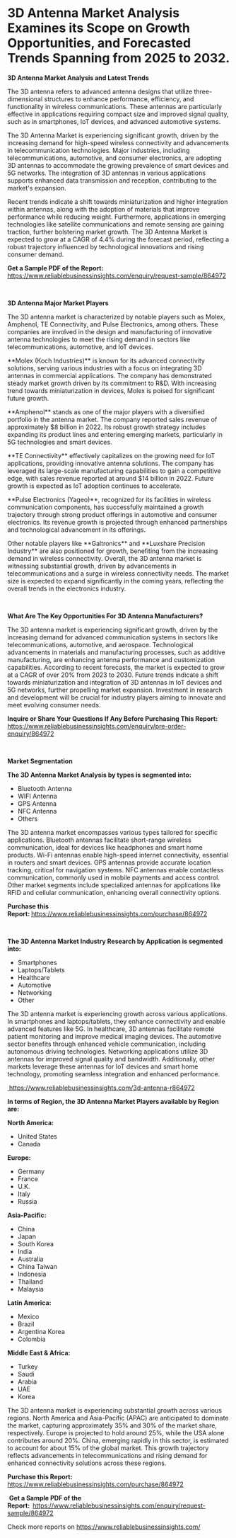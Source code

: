 <p><h1>3D Antenna Market Analysis Examines its Scope on Growth Opportunities, and Forecasted Trends Spanning from 2025 to 2032.</h1></p><p><strong>3D Antenna Market Analysis and Latest Trends</strong></p>
<p><p>The 3D antenna refers to advanced antenna designs that utilize three-dimensional structures to enhance performance, efficiency, and functionality in wireless communications. These antennas are particularly effective in applications requiring compact size and improved signal quality, such as in smartphones, IoT devices, and advanced automotive systems. </p><p>The 3D Antenna Market is experiencing significant growth, driven by the increasing demand for high-speed wireless connectivity and advancements in telecommunication technologies. Major industries, including telecommunications, automotive, and consumer electronics, are adopting 3D antennas to accommodate the growing prevalence of smart devices and 5G networks. The integration of 3D antennas in various applications supports enhanced data transmission and reception, contributing to the market's expansion.</p><p>Recent trends indicate a shift towards miniaturization and higher integration within antennas, along with the adoption of materials that improve performance while reducing weight. Furthermore, applications in emerging technologies like satellite communications and remote sensing are gaining traction, further bolstering market growth. The 3D Antenna Market is expected to grow at a CAGR of 4.4% during the forecast period, reflecting a robust trajectory influenced by technological innovations and rising consumer demand.</p></p>
<p><strong>Get a Sample PDF of the Report:&nbsp;</strong> <a href="https://www.reliablebusinessinsights.com/enquiry/request-sample/864972?utm_campaign=2199&utm_medium=2&utm_source=Github&utm_content=ia&utm_term=11022025&utm_id=3d-antenna">https://www.reliablebusinessinsights.com/enquiry/request-sample/864972</a></p>
<p>&nbsp;</p>
<p><strong>3D Antenna Major Market Players</strong></p>
<p><p>The 3D antenna market is characterized by notable players such as Molex, Amphenol, TE Connectivity, and Pulse Electronics, among others. These companies are involved in the design and manufacturing of innovative antenna technologies to meet the rising demand in sectors like telecommunications, automotive, and IoT devices.</p><p>**Molex (Koch Industries)** is known for its advanced connectivity solutions, serving various industries with a focus on integrating 3D antennas in commercial applications. The company has demonstrated steady market growth driven by its commitment to R&D. With increasing trend towards miniaturization in devices, Molex is poised for significant future growth.</p><p>**Amphenol** stands as one of the major players with a diversified portfolio in the antenna market. The company reported sales revenue of approximately $8 billion in 2022. Its robust growth strategy includes expanding its product lines and entering emerging markets, particularly in 5G technologies and smart devices.</p><p>**TE Connectivity** effectively capitalizes on the growing need for IoT applications, providing innovative antenna solutions. The company has leveraged its large-scale manufacturing capabilities to gain a competitive edge, with sales revenue reported at around $14 billion in 2022. Future growth is expected as IoT adoption continues to accelerate.</p><p>**Pulse Electronics (Yageo)**, recognized for its facilities in wireless communication components, has successfully maintained a growth trajectory through strong product offerings in automotive and consumer electronics. Its revenue growth is projected through enhanced partnerships and technological advancement in its offerings.</p><p>Other notable players like **Galtronics** and **Luxshare Precision Industry** are also positioned for growth, benefiting from the increasing demand in wireless connectivity. Overall, the 3D antenna market is witnessing substantial growth, driven by advancements in telecommunications and a surge in wireless connectivity needs. The market size is expected to expand significantly in the coming years, reflecting the overall trends in the electronics industry.</p></p>
<p>&nbsp;</p>
<p><strong>What Are The Key Opportunities For 3D Antenna Manufacturers?</strong></p>
<p><p>The 3D antenna market is experiencing significant growth, driven by the increasing demand for advanced communication systems in sectors like telecommunications, automotive, and aerospace. Technological advancements in materials and manufacturing processes, such as additive manufacturing, are enhancing antenna performance and customization capabilities. According to recent forecasts, the market is expected to grow at a CAGR of over 20% from 2023 to 2030. Future trends indicate a shift towards miniaturization and integration of 3D antennas in IoT devices and 5G networks, further propelling market expansion. Investment in research and development will be crucial for industry players aiming to innovate and meet evolving consumer needs.</p></p>
<p><strong>Inquire or Share Your Questions If Any Before Purchasing This Report:</strong> <a href="https://www.reliablebusinessinsights.com/enquiry/pre-order-enquiry/864972?utm_campaign=2199&utm_medium=2&utm_source=Github&utm_content=ia&utm_term=11022025&utm_id=3d-antenna">https://www.reliablebusinessinsights.com/enquiry/pre-order-enquiry/864972</a></p>
<p>&nbsp;</p>
<p><strong>Market Segmentation</strong></p>
<p><strong>The 3D Antenna Market Analysis by types is segmented into:</strong></p>
<p><ul><li>Bluetooth Antenna</li><li>WIFI Antenna</li><li>GPS Antenna</li><li>NFC Antenna</li><li>Others</li></ul></p>
<p><p>The 3D antenna market encompasses various types tailored for specific applications. Bluetooth antennas facilitate short-range wireless communication, ideal for devices like headphones and smart home products. Wi-Fi antennas enable high-speed internet connectivity, essential in routers and smart devices. GPS antennas provide accurate location tracking, critical for navigation systems. NFC antennas enable contactless communication, commonly used in mobile payments and access control. Other market segments include specialized antennas for applications like RFID and cellular communication, enhancing overall connectivity options.</p></p>
<p><strong>Purchase this Report:&nbsp;</strong><a href="https://www.reliablebusinessinsights.com/purchase/864972?utm_campaign=2199&utm_medium=2&utm_source=Github&utm_content=ia&utm_term=11022025&utm_id=3d-antenna">https://www.reliablebusinessinsights.com/purchase/864972</a></p>
<p>&nbsp;</p>
<p><strong>The 3D Antenna Market Industry Research by Application is segmented into:</strong></p>
<p><ul><li>Smartphones</li><li>Laptops/Tablets</li><li>Healthcare</li><li>Automotive</li><li>Networking</li><li>Other</li></ul></p>
<p><p>The 3D antenna market is experiencing growth across various applications. In smartphones and laptops/tablets, they enhance connectivity and enable advanced features like 5G. In healthcare, 3D antennas facilitate remote patient monitoring and improve medical imaging devices. The automotive sector benefits through enhanced vehicle communication, including autonomous driving technologies. Networking applications utilize 3D antennas for improved signal quality and bandwidth. Additionally, other markets leverage these antennas for IoT devices and smart home technology, promoting seamless integration and enhanced performance.</p></p>
<p><a href="https://www.reliablebusinessinsights.com/3d-antenna-r864972?utm_campaign=2199&utm_medium=2&utm_source=Github&utm_content=ia&utm_term=11022025&utm_id=3d-antenna">&nbsp;https://www.reliablebusinessinsights.com/3d-antenna-r864972</a></p>
<p><strong>In terms of Region, the 3D Antenna Market Players available by Region are:</strong></p>
<p>
    <p> <strong> North America: </strong>
        <ul>
            <li>United States</li>
            <li>Canada</li>
        </ul>
        </p> 
    <p> <strong> Europe: </strong>
        <ul>
            <li>Germany</li>
            <li>France</li>
            <li>U.K.</li>
            <li>Italy</li>
            <li>Russia</li>
        </ul>
        </p> 
    <p> <strong> Asia-Pacific: </strong>
        <ul>
            <li>China</li>
            <li>Japan</li>
            <li>South Korea</li>
            <li>India</li>
            <li>Australia</li>
            <li>China Taiwan</li>
            <li>Indonesia</li>
            <li>Thailand</li>
            <li>Malaysia</li>
        </ul>
        </p> 
    <p> <strong> Latin America: </strong>
        <ul>
            <li>Mexico</li>
            <li>Brazil</li>
            <li>Argentina Korea</li>
            <li>Colombia</li>
        </ul>
        </p> 
    <p> <strong> Middle East & Africa: </strong>
        <ul>
            <li>Turkey</li>
            <li>Saudi</li>
            <li>Arabia</li>
            <li>UAE</li>
            <li>Korea</li>
        </ul>
    </p>
    </p>
<p><p>The 3D antenna market is experiencing substantial growth across various regions. North America and Asia-Pacific (APAC) are anticipated to dominate the market, capturing approximately 35% and 30% of the market share, respectively. Europe is projected to hold around 25%, while the USA alone contributes around 20%. China, emerging rapidly in this sector, is estimated to account for about 15% of the global market. This growth trajectory reflects advancements in telecommunications and rising demand for enhanced connectivity solutions across these regions.</p></p>
<p><strong>Purchase this Report: </strong><a href="https://www.reliablebusinessinsights.com/purchase/864972?utm_campaign=2199&utm_medium=2&utm_source=Github&utm_content=ia&utm_term=11022025&utm_id=3d-antenna">https://www.reliablebusinessinsights.com/purchase/864972</a></p>
<p>&nbsp;<strong>Get a Sample PDF of the Report:&nbsp;&nbsp;</strong><a href="https://www.reliablebusinessinsights.com/enquiry/request-sample/864972?utm_campaign=2199&utm_medium=2&utm_source=Github&utm_content=ia&utm_term=11022025&utm_id=3d-antenna">https://www.reliablebusinessinsights.com/enquiry/request-sample/864972</a></p>
<p><strong></strong></p>
<p>Check more reports on <a href="https://www.reliablebusinessinsights.com/?utm_campaign=2199&utm_medium=2&utm_source=Github&utm_content=ia&utm_term=11022025&utm_id=3d-antenna">https://www.reliablebusinessinsights.com/</a></p>